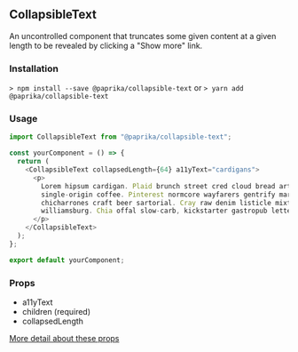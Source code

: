 ## CollapsibleText

An uncontrolled component that truncates some given content at a given length to be revealed by clicking a "Show more" link.

### Installation

`> npm install --save @paprika/collapsible-text`
or
`> yarn add @paprika/collapsible-text`

### Usage

```js
import CollapsibleText from "@paprika/collapsible-text";

const yourComponent = () => {
  return (
    <CollapsibleText collapsedLength={64} a11yText="cardigans">
      <p>
        Lorem hipsum cardigan. Plaid brunch street cred cloud bread art party pickled, VHS fingerstache la croix paleo
        single-origin coffee. Pinterest normcore wayfarers gentrify marfa helvetica street art vegan. Wayfarers portland
        chicharrones craft beer sartorial. Cray raw denim listicle mixtape, pug farm-to-table tofu ennui whatever
        williamsburg. Chia offal slow-carb, kickstarter gastropub letterpress echo park mustache irony 90s.
      </p>
    </CollapsibleText>
  );
};

export default yourComponent;
```

### Props

- a11yText
- children (required)
- collapsedLength

[More detail about these props](https://github.com/acl-services/paprika/blob/master/packages/CollapsibleText/src/CollapsibleText.js)
